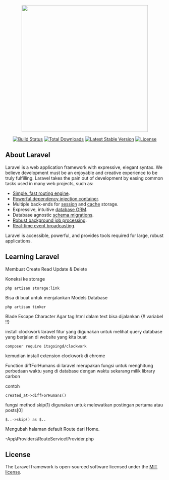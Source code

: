 <p align="center"><a href="https://laravel.com" target="_blank"><img src="https://raw.githubusercontent.com/laravel/art/master/logo-lockup/5%20SVG/2%20CMYK/1%20Full%20Color/laravel-logolockup-cmyk-red.svg" width="400"></a></p>

<p align="center">
<a href="https://travis-ci.org/laravel/framework"><img src="https://travis-ci.org/laravel/framework.svg" alt="Build Status"></a>
<a href="https://packagist.org/packages/laravel/framework"><img src="https://img.shields.io/packagist/dt/laravel/framework" alt="Total Downloads"></a>
<a href="https://packagist.org/packages/laravel/framework"><img src="https://img.shields.io/packagist/v/laravel/framework" alt="Latest Stable Version"></a>
<a href="https://packagist.org/packages/laravel/framework"><img src="https://img.shields.io/packagist/l/laravel/framework" alt="License"></a>
</p>

## About Laravel

Laravel is a web application framework with expressive, elegant syntax. We believe development must be an enjoyable and creative experience to be truly fulfilling. Laravel takes the pain out of development by easing common tasks used in many web projects, such as:

- [Simple, fast routing engine](https://laravel.com/docs/routing).
- [Powerful dependency injection container](https://laravel.com/docs/container).
- Multiple back-ends for [session](https://laravel.com/docs/session) and [cache](https://laravel.com/docs/cache) storage.
- Expressive, intuitive [database ORM](https://laravel.com/docs/eloquent).
- Database agnostic [schema migrations](https://laravel.com/docs/migrations).
- [Robust background job processing](https://laravel.com/docs/queues).
- [Real-time event broadcasting](https://laravel.com/docs/broadcasting).

Laravel is accessible, powerful, and provides tools required for large, robust applications.

## Learning Laravel

Membuat Create Read Update & Delete

Koneksi ke storage
```
php artisan storage:link
```

Bisa di buat untuk menjalankan Models Database 
```
php artisan tinker
```

Blade Escape Character 
Agar tag html dalam text bisa dijalankan
{!! variabel !!}


install clockwork laravel 
fitur yang digunakan untuk melihat query database yang berjalan di website yang kita buat

```
composer require itsgoingd/clockwork
```
kemudian install extension clockwork di chrome


Function diffForHumans di laravel merupakan fungsi untuk menghitung perbedaan waktu yang di database dengan waktu sekarang 
milik library carbon

contoh
```
created_at->diffForHumans()
```

fungsi method skip(1) digunakan untuk melewatkan postingan pertama atau posts[0]

```
$..->skip() as $..
```

Mengubah halaman default Route dari Home.

-App\Providers\RouteService\Provider.php 


## License

The Laravel framework is open-sourced software licensed under the [MIT license](https://opensource.org/licenses/MIT).
